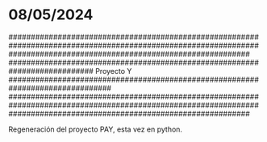 # 08/05/2024
######################################################################################################################################################################
########################################################################### Proyecto Y ###############################################################################
######################################################################################################################################################################


Regeneración del proyecto PAY, esta vez en python.
